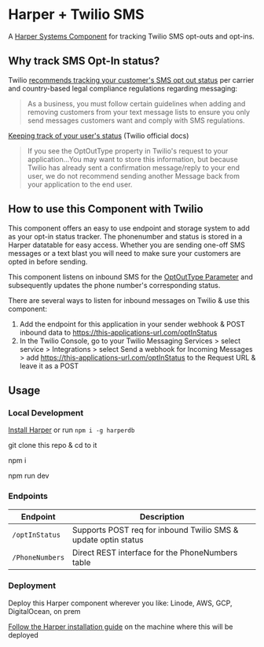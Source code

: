 # Harper + Twilio SMS 
A [Harper Systems Component](https://docs.harperdb.io/docs/developers/components) for tracking Twilio SMS opt-outs and opt-ins.

## Why track SMS Opt-In status?
Twilio [recommends tracking your customer's SMS opt out status](https://www.twilio.com/en-us/blog/opt-in-opt-out-text-messages) per carrier and country-based legal compliance regulations regarding messaging:
> As a business, you must follow certain guidelines when adding and removing customers from your text message lists to ensure you only send messages customers want and comply with SMS regulations.

[Keeping track of your user's status](https://www.twilio.com/docs/messaging/tutorials/advanced-opt-out?_gl=1*15g499b*_gcl_au*MjQ1MjAxMDg3LjE3NDk2NTg0NDE.*_ga*MTg2MDM1Nzk5My4xNzM4OTY2MTg5*_ga_RRP8K4M4F3*czE3NTA4NzI0NzEkbzgkZzEkdDE3NTA4NzM1OTckajYwJGwwJGgw#keeping-track-of-your-users-status) (Twilio official docs)
> If you see the OptOutType property in Twilio's request to your application...You may want to store this information, but because Twilio has already sent a confirmation message/reply to your end user, we do not recommend sending another Message back from your application to the end user.

## How to use this Component with Twilio
This component offers an easy to use endpoint and storage system to add as your opt-in status tracker. The phonenumber and status is stored in a Harper datatable for easy access. Whether you are sending one-off SMS messages or a text blast you will need to make sure your customers are opted in before sending.

This component listens on inbound SMS for the [OptOutType Parameter](https://help.twilio.com/articles/31560110671259-How-to-Track-Opt-Out-Opt-In-and-Help-Messages-Using-the-OptOutType-Parameter) and subsequently updates the phone number's corresponding status.

There are several ways to listen for inbound messages on Twilio & use this component:
1. Add the endpoint for this application in your sender webhook & POST inbound data to https://this-applications-url.com/optInStatus
2. In the Twilio Console, go to your Twilio Messaging Services > select service > Integrations > select Send a webhook for Incoming Messages > add https://this-applications-url.com/optInStatus to the Request URL & leave it as a POST

## Usage

### Local Development
[Install Harper](https://docs.harperdb.io/docs/deployments/install-harper#install) or run `npm i -g harperdb`

git clone this repo & cd to it

npm i

npm run dev

### Endpoints
| Endpoint           | Description                                                     |
| ------------------ | --------------------------------------------------------------- |
| `/optInStatus`     | Supports POST req for inbound Twilio SMS & update optin status  |
| `/PhoneNumbers`    | Direct REST interface for the PhoneNumbers table                |

### Deployment
Deploy this Harper component wherever you like: Linode, AWS, GCP, DigitalOcean, on prem

[Follow the Harper installation guide](https://docs.harperdb.io/docs/deployments/install-harper) on the machine where this will be deployed
